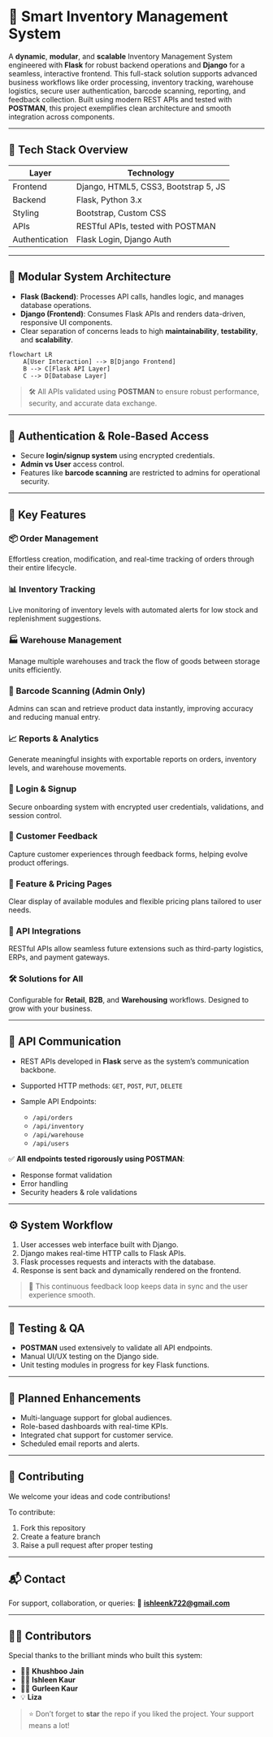 # 🧠 Smart Inventory Management System

A **dynamic**, **modular**, and **scalable** Inventory Management System engineered with **Flask** for robust backend operations and **Django** for a seamless, interactive frontend. This full-stack solution supports advanced business workflows like order processing, inventory tracking, warehouse logistics, secure user authentication, barcode scanning, reporting, and feedback collection. Built using modern REST APIs and tested with **POSTMAN**, this project exemplifies clean architecture and smooth integration across components.

---

## 🚀 Tech Stack Overview

| Layer          | Technology                           |
| -------------- | ------------------------------------ |
| Frontend       | Django, HTML5, CSS3, Bootstrap 5, JS |
| Backend        | Flask, Python 3.x                    |
| Styling        | Bootstrap, Custom CSS                |
| APIs           | RESTful APIs, tested with POSTMAN    |
| Authentication | Flask Login, Django Auth             |

---

## 🧩 Modular System Architecture

* **Flask (Backend)**: Processes API calls, handles logic, and manages database operations.
* **Django (Frontend)**: Consumes Flask APIs and renders data-driven, responsive UI components.
* Clear separation of concerns leads to high **maintainability**, **testability**, and **scalability**.

```mermaid
flowchart LR
    A[User Interaction] --> B[Django Frontend]
    B --> C[Flask API Layer]
    C --> D[Database Layer]
```

> 🛠️ All APIs validated using **POSTMAN** to ensure robust performance, security, and accurate data exchange.

---

## 🔐 Authentication & Role-Based Access

* Secure **login/signup system** using encrypted credentials.
* **Admin vs User** access control.
* Features like **barcode scanning** are restricted to admins for operational security.

---

## 🔑 Key Features

### 📦 Order Management

Effortless creation, modification, and real-time tracking of orders through their entire lifecycle.

### 📊 Inventory Tracking

Live monitoring of inventory levels with automated alerts for low stock and replenishment suggestions.

### 🏭 Warehouse Management

Manage multiple warehouses and track the flow of goods between storage units efficiently.

### 🧾 Barcode Scanning (Admin Only)

Admins can scan and retrieve product data instantly, improving accuracy and reducing manual entry.

### 📈 Reports & Analytics

Generate meaningful insights with exportable reports on orders, inventory levels, and warehouse movements.

### 🔐 Login & Signup

Secure onboarding system with encrypted user credentials, validations, and session control.

### 💬 Customer Feedback

Capture customer experiences through feedback forms, helping evolve product offerings.

### 💸 Feature & Pricing Pages

Clear display of available modules and flexible pricing plans tailored to user needs.

### 🔌 API Integrations

RESTful APIs allow seamless future extensions such as third-party logistics, ERPs, and payment gateways.

### 🛠️ Solutions for All

Configurable for **Retail**, **B2B**, and **Warehousing** workflows. Designed to grow with your business.

---

## 🔗 API Communication

* REST APIs developed in **Flask** serve as the system’s communication backbone.
* Supported HTTP methods: `GET`, `POST`, `PUT`, `DELETE`
* Sample API Endpoints:

  * `/api/orders`
  * `/api/inventory`
  * `/api/warehouse`
  * `/api/users`

✅ **All endpoints tested rigorously using POSTMAN**:

* Response format validation
* Error handling
* Security headers & role validations

---

## ⚙️ System Workflow

1. User accesses web interface built with Django.
2. Django makes real-time HTTP calls to Flask APIs.
3. Flask processes requests and interacts with the database.
4. Response is sent back and dynamically rendered on the frontend.

> 🔁 This continuous feedback loop keeps data in sync and the user experience smooth.

---

## 🧪 Testing & QA

* **POSTMAN** used extensively to validate all API endpoints.
* Manual UI/UX testing on the Django side.
* Unit testing modules in progress for key Flask functions.

---

## 🌱 Planned Enhancements

* Multi-language support for global audiences.
* Role-based dashboards with real-time KPIs.
* Integrated chat support for customer service.
* Scheduled email reports and alerts.

---

## 🤝 Contributing

We welcome your ideas and code contributions!

To contribute:

1. Fork this repository
2. Create a feature branch
3. Raise a pull request after proper testing

---

## 📬 Contact

For support, collaboration, or queries:
📧 **[ishleenk722@gmail.com](mailto:ishleenk722@gmail.com)**

---

## 👨‍💼 Contributors

Special thanks to the brilliant minds who built this system:

* 🧑‍💻 **Khushboo Jain**
* 👩‍💻 **Ishleen Kaur**
* 👩‍💼 **Gurleen Kaur**
* 💡 **Liza**

> ⭐ Don’t forget to **star** the repo if you liked the project. Your support means a lot!
